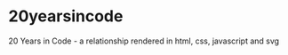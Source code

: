 20yearsincode
=============

20 Years in Code - a relationship rendered in html, css, javascript and svg
